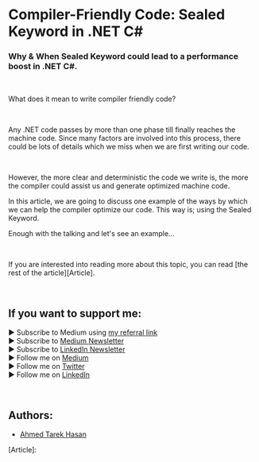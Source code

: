 <link rel="canonical" href="" />

# Compiler-Friendly Code: Sealed Keyword in .NET C#
### Why & When Sealed Keyword could lead to a performance boost in .NET C#.

<p align="center">
  <!--<img src="https://miro.medium.com/max/1400/1*v5qBr4h1qH6i_HavIwGAFQ.jpeg">-->
</p>

<br/>

<p>
What does it mean to write compiler friendly code?
</p>

<br/>

<p>
Any .NET code passes by more than one phase till finally reaches the machine code. Since many factors are involved into this process, there could be lots of details which we miss when we are first writing our code.
</p>

<br/>

<p>
However, the more clear and deterministic the code we write is, the more the compiler could assist us and generate optimized machine code.
</p>

<p>
In this article, we are going to discuss one example of the ways by which we can help the compiler optimize our code. This way is; using the Sealed Keyword.
</p>

<p>
Enough with the talking and let's see an example…
</p>

<br/>

If you are interested into reading more about this topic, you can read [the rest of the article][Article]. 

<br/>

## If you want to support me:
▶ Subscribe to Medium using [my referral link][Membership]<br/>
▶ Subscribe to [Medium Newsletter][Subscribe]<br/>
▶ Subscribe to [LinkedIn Newsletter][Newsletter]<br/>
▶ Follow me on [Medium][Blog]<br/>
▶ Follow me on [Twitter][Twitter]<br/>
▶ Follow me on [LinkedIn][LinkedIn]

<br/>

## Authors:
* [Ahmed Tarek Hasan]


[Ahmed Tarek Hasan]: https://medium.com/@eng_ahmed.tarek
[Blog]: https://medium.com/@eng_ahmed.tarek
[Membership]: https://medium.com/@eng_ahmed.tarek/membership
[Subscribe]: https://medium.com/subscribe/@eng_ahmed.tarek
[Twitter]: https://twitter.com/AhmedTarekHasa1
[LinkedIn]: https://www.linkedin.com/in/atarekhasan/
[Friend Links]: https://www.linkedin.com/feed/update/urn:li:activity:6866082670108143616/
[Newsletter]: https://www.linkedin.com/newsletters/development-simply-put-6866647119655247872/
[Article]: 